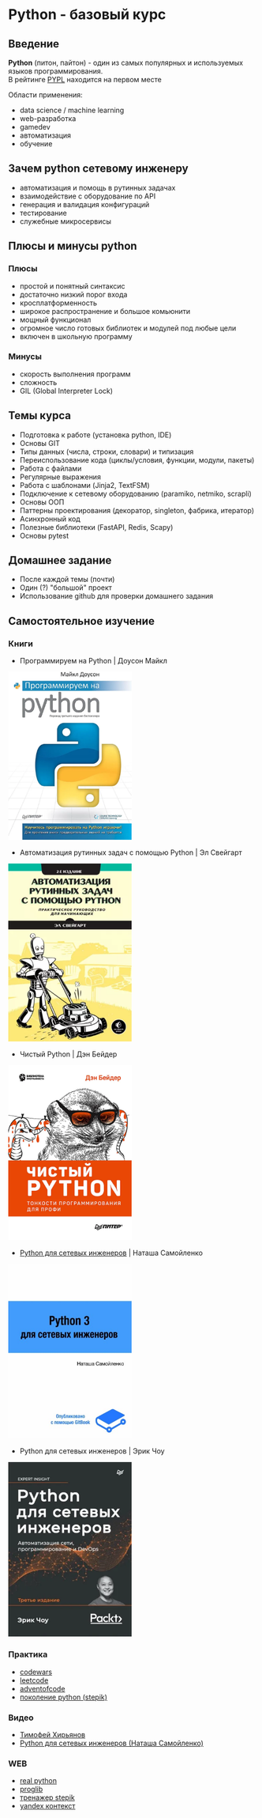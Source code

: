 # Python - базовый курс

## Введение

**Python** (питон, пайтон) - один из самых популярных и используемых языков программирования.  
В рейтинге [PYPL](https://pypl.github.io/PYPL.html) находится на первом месте

Области применения:

- data science / machine learning
- web-разработка
- gamedev
- автоматизация
- обучение

## Зачем python сетевому инженеру

- автоматизация и помощь в рутинных задачах
- взаимодействие с оборудование по API
- генерация и валидация конфигураций
- тестирование
- служебные микросервисы

## Плюсы и минусы python

### Плюсы

- простой и понятный синтаксис
- достаточно низкий порог входа
- кросплатформенность
- широкое распространение и большое комьюнити
- мощный функционал
- огромное число готовых библиотек и модулей под любые цели
- включен в школьную программу

### Минусы

- скорость выполнения программ
- сложность
- GIL (Global Interpreter Lock)

## Темы курса

- Подготовка к работе (установка python, IDE)
- Основы GIT
- Типы данных (числа, строки, словари) и типизация
- Переиспользование кода (циклы/условия, функции, модули, пакеты)
- Работа с файлами
- Регулярные выражения
- Работа с шаблонами (Jinja2, TextFSM)
- Подключение к сетевому оборудованию (paramiko, netmiko, scrapli)
- Основы ООП
- Паттерны проектирования (декоратор, singleton, фабрика, итератор)
- Асинхронный код
- Полезные библиотеки (FastAPI, Redis, Scapy)
- Основы pytest

## Домашнее задание

- После каждой темы (почти)
- Один (?) "большой" проект
- Использование github для проверки домашнего задания

## Самостоятельное изучение

### Книги

- Программируем на Python | Доусон Майкл  
<img src="covers/book1.webp" width="250" alt="">  

- Автоматизация рутинных задач с помощью Python | Эл Свейгарт  
<img src="covers/book2.webp" width="250" alt="">  

- Чистый Python | Дэн Бейдер  
<img src="covers/book3.webp" width="250" alt="">  

- [Python для сетевых инженеров](https://pyneng.readthedocs.io/ru/latest/) | Наташа Самойленко  
<img src="covers/book4.jpeg" width="250" alt="">  

- Python для сетевых инженеров | Эрик Чоу  
<img src="covers/book5.webp" width="250" alt="">  

### Практика

- [codewars](https://www.codewars.com/)
- [leetcode](https://leetcode.com)
- [adventofcode](https://adventofcode.com)
- [поколение python (stepik)](https://stepik.org/course/58852/)

### Видео

- [Тимофей Хирьянов](https://www.youtube.com/@tkhirianov)
- [Python для сетевых инженеров (Наташа Самойленко)](https://www.youtube.com/playlist?list=PLah0HUih_ZRljCWNZp2N-YBVkgxiJZWEY)

### WEB

- [real python](https://realpython.com)
- [proglib](https://proglib.io/)
- [тренажер stepik](https://stepik.org/course/431/info)
- [yandex контекст](https://contest.yandex.ru)
